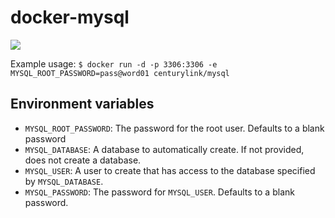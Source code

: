 docker-mysql
============
[![](https://badge.imagelayers.io/centurylink/mysql.svg)](https://imagelayers.io/?images=centurylink/mysql:latest 'Get your own badge on imagelayers.io')

Example usage: 
     `$ docker run -d -p 3306:3306 -e MYSQL_ROOT_PASSWORD=pass@word01 centurylink/mysql`

Environment variables
---------------------

 - `MYSQL_ROOT_PASSWORD`: The password for the root user. Defaults to a blank password
 - `MYSQL_DATABASE`: A database to automatically create. If not provided, does not create a database.
 - `MYSQL_USER`: A user to create that has access to the database specified by `MYSQL_DATABASE`.
 - `MYSQL_PASSWORD`: The password for `MYSQL_USER`. Defaults to a blank password.
